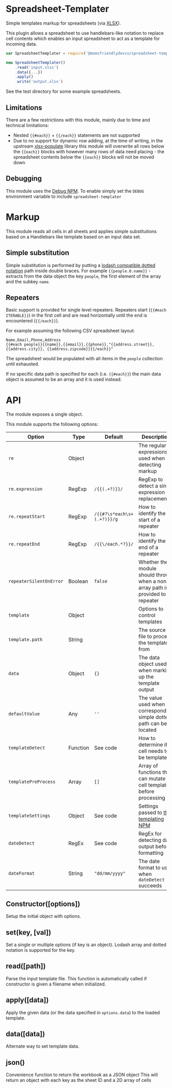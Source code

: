 Spreadsheet-Templater
=====================
Simple templates markup for spreadsheets (via [XLSX](https://docs.sheetjs.com)).

This plugin allows a spreadsheet to use handlebars-like notation to replace cell contents which enables an input spreadsheet to act as a template for incoming data.


```javascript
var SpreadsheetTemplater = require('@momsfriendlydevco/spreadsheet-templater');

new SpreadsheetTemplater()
	.read('input.xlsx')
	.data({...})
	.apply()
	.write('output.xlsx')
```

See the test directory for some example spreadsheets.


Limitations
-----------
There are a few restrictions with this module, mainly due to time and technical limitations:

* Nested `{{#each}}` + `{{/each}}` statements are not supported
* Due to no support for dynamic row adding, at the time of writing, in the upstream [xlsx-populate](https://github.com/dtjohnson/xlsx-populate) library this module will overwrite all rows below the `{{each}}` blocks with however many rows of data need placing - the spreadsheet contents *below* the `{{each}}` blocks will not be moved down


Debugging
---------
This module uses the [Debug NPM](https://github.com/visionmedia/debug#readme). To enable simply set the `DEBUG` environment variable to include `spreadsheet-templater`


Markup
======
This module reads all cells in all sheets and applies simple substitutions based on a Handlebars like template based on an input data set.


Simple substitution
-------------------
Simple substitution is performed by putting a [lodash compatible dotted notation](https://lodash.com/docs#get) path inside double braces.
For example `{{people.0.name}}` - extracts from the data object the key `people`, the first element of the array and the subkey `name`.


Repeaters
---------
Basic support is provided for single level repeaters. Repeaters start (`{{#each ITERABLE}}`) in the first cell and are read horizontally until the end is encountered (`{{/each}}`).

For example assuming the following CSV spreadsheet layout:

```
Name,Email,Phone,Address
{{#each people}}{{name}},{{email}},{{phone}},"{{address.street}}, {{address.city}}, {{address.zipcode}}{{/each}}"
```

The spreadsheet would be populated with all items in the `people` collection until exhausted.

If no specific data path is specified for each (i.e. `{{#each}}`) the main data object is assumed to be an array and it is used instead.


API
===
The module exposes a single object.

This module supports the following options:

| Option                  | Type     | Default                    | Description                                                                     |
|-------------------------|----------|----------------------------|---------------------------------------------------------------------------------|
| `re`                    | Object   |                            | The regular expressions used when detecting markup                              |
| `re.expression`         | RegExp   | `/{{(.+?)}}/`              | RegExp to detect a single expression replacement                                |
| `re.repeatStart`        | RegExp   | `/{{#?\s*each\s+(.+?)}}/g` | How to identify the start of a repeater                                         |
| `re.repeatEnd`          | RegExp   | `/{{\/each.*?}}/`          | How to identify the end of a repeater                                           |
| `repeaterSilentOnError` | Boolean  | `false`                    | Whether the module should throw when a non-array path is provided to a repeater |
| `template`              | Object   |                            | Options to control templates                                                    |
| `template.path`         | String   |                            | The source file to process the template from                                    |
| `data`                  | Object   | `{}`                       | The data object used when marking up the template output                        |
| `defaultValue`          | Any      | `''`                       | The value used when no corresponding simple dotted path can be located          |
| `templateDetect`        | Function | See code                   | How to determine if a cell needs to be templated                                |
| `templatePreProcess`    | Array    | `[]`                       | Array of functions that can mutate a cell template before processing            |
| `templateSettings`      | Object   | See code                   | Settings passed to [the templating NPM](https://github.com/MomsFriendlyDevCo/template) |
| `dateDetect`            | RegEx    | See code                   | RegEx for detecting date output before formatting                               |
| `dateFormat`            | String   | `"dd/mm/yyyy"`             | The date format to use when `dateDetect` succeeds                               |


Constructor([options])
----------------------
Setup the initial object with options.


set(key, [val])
---------------
Set a single or multiple options (if key is an object).
Lodash array and dotted notation is supported for the key.


read([path])
------------
Parse the input template file.
This function is automatically called if constructor is given a filename when initialized.


apply([data])
-------------
Apply the given data (or the data specified in `options.data`) to the loaded template.


data([data])
-------------
Alternate way to set template data.


json()
------
Convenience function to return the workbook as a JSON object
This will return an object with each key as the sheet ID and a 2D array of cells
